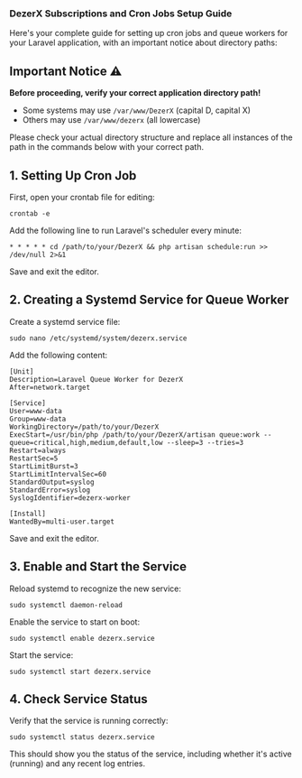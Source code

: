 ### DezerX Subscriptions and Cron Jobs Setup Guide

Here's your complete guide for setting up cron jobs and queue workers for your Laravel application, with an important notice about directory paths:

## Important Notice ⚠️

**Before proceeding, verify your correct application directory path!**

- Some systems may use `/var/www/DezerX` (capital D, capital X)
- Others may use `/var/www/dezerx` (all lowercase)


Please check your actual directory structure and replace all instances of the path in the commands below with your correct path.

## 1. Setting Up Cron Job

First, open your crontab file for editing:

```shellscript
crontab -e
```

Add the following line to run Laravel's scheduler every minute:

```shellscript
* * * * * cd /path/to/your/DezerX && php artisan schedule:run >> /dev/null 2>&1
```

Save and exit the editor.

## 2. Creating a Systemd Service for Queue Worker

Create a systemd service file:

```shellscript
sudo nano /etc/systemd/system/dezerx.service
```

Add the following content:

```plaintext
[Unit]
Description=Laravel Queue Worker for DezerX
After=network.target

[Service]
User=www-data
Group=www-data
WorkingDirectory=/path/to/your/DezerX
ExecStart=/usr/bin/php /path/to/your/DezerX/artisan queue:work --queue=critical,high,medium,default,low --sleep=3 --tries=3 
Restart=always
RestartSec=5
StartLimitBurst=3
StartLimitIntervalSec=60
StandardOutput=syslog
StandardError=syslog
SyslogIdentifier=dezerx-worker

[Install]
WantedBy=multi-user.target
```

Save and exit the editor.

## 3. Enable and Start the Service

Reload systemd to recognize the new service:

```shellscript
sudo systemctl daemon-reload
```

Enable the service to start on boot:

```shellscript
sudo systemctl enable dezerx.service
```

Start the service:

```shellscript
sudo systemctl start dezerx.service
```

## 4. Check Service Status

Verify that the service is running correctly:

```shellscript
sudo systemctl status dezerx.service
```

This should show you the status of the service, including whether it's active (running) and any recent log entries.
